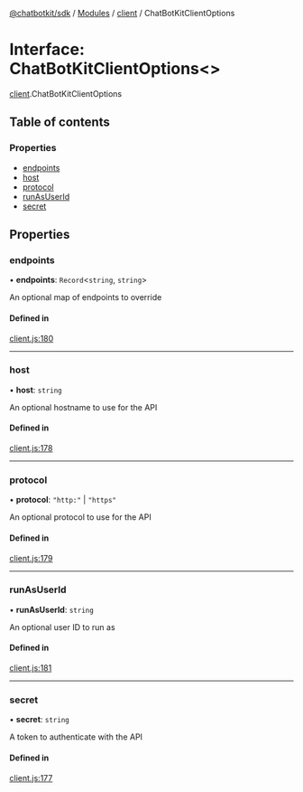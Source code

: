 [@chatbotkit/sdk](../README.md) / [Modules](../modules.md) / [client](../modules/client.md) / ChatBotKitClientOptions

# Interface: ChatBotKitClientOptions\<\>

[client](../modules/client.md).ChatBotKitClientOptions

## Table of contents

### Properties

- [endpoints](client.ChatBotKitClientOptions.md#endpoints)
- [host](client.ChatBotKitClientOptions.md#host)
- [protocol](client.ChatBotKitClientOptions.md#protocol)
- [runAsUserId](client.ChatBotKitClientOptions.md#runasuserid)
- [secret](client.ChatBotKitClientOptions.md#secret)

## Properties

### endpoints

• **endpoints**: `Record`\<`string`, `string`\>

An optional map of endpoints to override

#### Defined in

[client.js:180](https://github.com/chatbotkit/node-sdk/blob/main/packages/sdk/src/client.js#L180)

___

### host

• **host**: `string`

An optional hostname to use for the API

#### Defined in

[client.js:178](https://github.com/chatbotkit/node-sdk/blob/main/packages/sdk/src/client.js#L178)

___

### protocol

• **protocol**: ``"http:"`` \| ``"https"``

An optional protocol to use for the API

#### Defined in

[client.js:179](https://github.com/chatbotkit/node-sdk/blob/main/packages/sdk/src/client.js#L179)

___

### runAsUserId

• **runAsUserId**: `string`

An optional user ID to run as

#### Defined in

[client.js:181](https://github.com/chatbotkit/node-sdk/blob/main/packages/sdk/src/client.js#L181)

___

### secret

• **secret**: `string`

A token to authenticate with the API

#### Defined in

[client.js:177](https://github.com/chatbotkit/node-sdk/blob/main/packages/sdk/src/client.js#L177)
